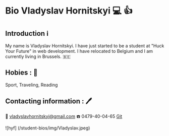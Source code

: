 # Bio Vladyslav Hornitskyi 💻 👍

## Introduction ℹ️

My name is Vladyslav Hornitskyi. I have just started to be a student at "Huck
Your Future" in web development. I have relocated to Belgium and I am currently
living in Brussels. 🇧🇪

## Hobies : 🧭

Sport, Traveling, Reading

## Contacting information : 🖊️

📧 vladyslavhornitskyi@gmail.com ☎️ 0479-40-04-65
[Git](https://github.com/VladyslavHornitskyi)

![hyf] (/student-bios/img/Vladyslav.jpeg)
